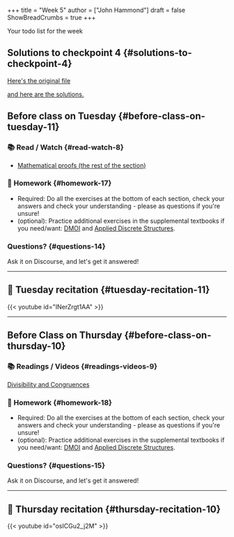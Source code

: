+++
title = "Week 5"
author = ["John Hammond"]
draft = false
ShowBreadCrumbs = true
+++

Your todo list for the week
<!--more-->


## Solutions to checkpoint 4 {#solutions-to-checkpoint-4}

[Here's the original file](https://nextcloud.math.wichita.edu/index.php/s/2a4TYasH35ECjtC)

[and here are the solutions.](https://nextcloud.math.wichita.edu/index.php/s/mdkkjGGt7R6kE5w)


## Before class on Tuesday {#before-class-on-tuesday-11}


### 📚 Read / Watch {#read-watch-8}

-   [Mathematical
    proofs (the rest of the section)](https://www.math.wichita.edu/~hammond/class-notes/section-logic-proofs.html)


### 📝 Homework {#homework-17}

-   Required: Do all the exercises at the bottom of each section, check
    your answers and check your understanding - please as questions if
    you're unsure!
-   (optional): Practice additional exercises in the supplemental
    textbooks if you need/want:
    [DMOI](http://discrete.openmathbooks.org/dmoi3/) and
    [Applied
    Discrete Structures](http://faculty.uml.edu/klevasseur/ads/index-ads.html).


### Questions? {#questions-14}

Ask it on Discourse, and let's get it answered!

---


## 🎥 Tuesday recitation {#tuesday-recitation-11}

{{< youtube id="INerZrgt1AA" >}}

---


## Before Class on Thursday {#before-class-on-thursday-10}


### 📚 Readings / Videos {#readings-videos-9}

[Divisibility
and Congruences](https://www.math.wichita.edu/~hammond/class-notes/section-numtheory-divcong.html)


### 📝 Homework {#homework-18}

-   Required: Do all the exercises at the bottom of each section, check
    your answers and check your understanding - please as questions if
    you're unsure!
-   (optional): Practice additional exercises in the supplemental
    textbooks if you need/want:
    [DMOI](http://discrete.openmathbooks.org/dmoi3/) and
    [Applied
    Discrete Structures](http://faculty.uml.edu/klevasseur/ads/index-ads.html).


### Questions? {#questions-15}

Ask it on Discourse, and let's get it answered!

---


## 🎥 Thursday recitation {#thursday-recitation-10}

{{< youtube id="osICGu2_j2M" >}}
